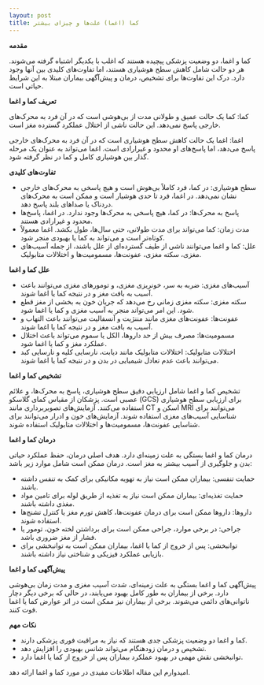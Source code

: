 ```yaml
---
layout: post
title: کما (اغما) علت‌ها و چیزای بیشتر
---
```


**مقدمه**

کما و اغما، دو وضعیت پزشکی پیچیده هستند که اغلب با یکدیگر اشتباه گرفته می‌شوند. هر دو حالت شامل کاهش سطح هوشیاری هستند، اما تفاوت‌های کلیدی بین آنها وجود دارد. درک این تفاوت‌ها برای تشخیص، درمان و پیش‌آگهی بیماران مبتلا به این شرایط حیاتی است.

**تعریف کما و اغما**

کما: کما یک حالت عمیق و طولانی مدت از بی‌هوشی است که در آن فرد به محرک‌های خارجی پاسخ نمی‌دهد. این حالت ناشی از اختلال عملکرد گسترده مغز است.

اغما: اغما یک حالت کاهش سطح هوشیاری است که در آن فرد به محرک‌های خارجی پاسخ می‌دهد، اما پاسخ‌های او محدود و غیرارادی است. اغما می‌تواند به عنوان یک مرحله گذار بین هوشیاری کامل و کما در نظر گرفته شود.

**تفاوت‌های کلیدی**

* سطح هوشیاری: در کما، فرد کاملاً بی‌هوش است و هیچ پاسخی به محرک‌های خارجی نشان نمی‌دهد. در اغما، فرد تا حدی هوشیار است و ممکن است به محرک‌های دردناک یا صداهای بلند پاسخ دهد.
* پاسخ به محرک‌ها: در کما، هیچ پاسخی به محرک‌ها وجود ندارد. در اغما، پاسخ‌ها محدود و غیرارادی هستند.
* مدت زمان: کما می‌تواند برای مدت طولانی، حتی سال‌ها، طول بکشد. اغما معمولاً کوتاه‌تر است و می‌تواند به کما یا بهبودی منجر شود.
* علل: کما و اغما می‌توانند ناشی از طیف گسترده‌ای از علل باشند، از جمله آسیب‌های مغزی، سکته مغزی، عفونت‌ها، مسمومیت‌ها و اختلالات متابولیک.

**علل کما و اغما**

* آسیب‌های مغزی: ضربه به سر، خونریزی مغزی، و تومورهای مغزی می‌توانند باعث آسیب به بافت مغز و در نتیجه کما یا اغما شوند.
* سکته مغزی: سکته مغزی زمانی رخ می‌دهد که جریان خون به بخشی از مغز قطع شود. این امر می‌تواند منجر به آسیب مغزی و کما یا اغما شود.
* عفونت‌ها: عفونت‌های مغزی مانند مننژیت و آنسفالیت می‌توانند باعث التهاب و آسیب به بافت مغز و در نتیجه کما یا اغما شوند.
* مسمومیت‌ها: مصرف بیش از حد داروها، الکل یا سموم می‌تواند باعث اختلال عملکرد مغز و کما یا اغما شود.
* اختلالات متابولیک: اختلالات متابولیک مانند دیابت، نارسایی کلیه و نارسایی کبد می‌توانند باعث عدم تعادل شیمیایی در بدن و در نتیجه کما یا اغما شوند.

**تشخیص کما و اغما**

تشخیص کما و اغما شامل ارزیابی دقیق سطح هوشیاری، پاسخ به محرک‌ها، و علائم عصبی است. پزشکان از مقیاس کمای گلاسکو (GCS) برای ارزیابی سطح هوشیاری استفاده می‌کنند. آزمایش‌های تصویربرداری مانند CT اسکن و MRI می‌توانند برای شناسایی آسیب‌های مغزی استفاده شوند. آزمایش‌های خون و ادرار می‌توانند برای شناسایی عفونت‌ها، مسمومیت‌ها و اختلالات متابولیک استفاده شوند.

**درمان کما و اغما**

درمان کما و اغما بستگی به علت زمینه‌ای دارد. هدف اصلی درمان، حفظ عملکرد حیاتی بدن و جلوگیری از آسیب بیشتر به مغز است. درمان ممکن است شامل موارد زیر باشد:

* حمایت تنفسی: بیماران ممکن است نیاز به تهویه مکانیکی برای کمک به تنفس داشته باشند.
* حمایت تغذیه‌ای: بیماران ممکن است نیاز به تغذیه از طریق لوله برای تامین مواد مغذی داشته باشند.
* داروها: داروها ممکن است برای درمان عفونت‌ها، کاهش تورم مغز یا کنترل تشنج‌ها استفاده شوند.
* جراحی: در برخی موارد، جراحی ممکن است برای برداشتن لخته خون، تومور یا فشار از مغز ضروری باشد.
* توانبخشی: پس از خروج از کما یا اغما، بیماران ممکن است به توانبخشی برای بازیابی عملکرد فیزیکی و شناختی نیاز داشته باشند.

**پیش‌آگهی کما و اغما**

پیش‌آگهی کما و اغما بستگی به علت زمینه‌ای، شدت آسیب مغزی و مدت زمان بی‌هوشی دارد. برخی از بیماران به طور کامل بهبود می‌یابند، در حالی که برخی دیگر دچار ناتوانی‌های دائمی می‌شوند. برخی از بیماران نیز ممکن است در اثر عوارض کما یا اغما فوت کنند.

**نکات مهم**

* کما و اغما دو وضعیت پزشکی جدی هستند که نیاز به مراقبت فوری پزشکی دارند.
* تشخیص و درمان زودهنگام می‌تواند شانس بهبودی را افزایش دهد.
* توانبخشی نقش مهمی در بهبود عملکرد بیماران پس از خروج از کما یا اغما دارد.

امیدوارم این مقاله اطلاعات مفیدی در مورد کما و اغما ارائه دهد.
